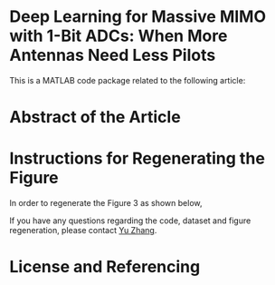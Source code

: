 # Deep Learning for Massive MIMO with 1-Bit ADCs: When More Antennas Need Less Pilots
This is a MATLAB code package related to the following article:
# Abstract of the Article

# Instructions for Regenerating the Figure
In order to regenerate the Figure 3 as shown below,

If you have any questions regarding the code, dataset and figure regeneration, please contact [Yu Zhang](https://sites.google.com/view/yuzhangmatrix).

# License and Referencing
